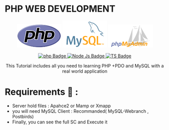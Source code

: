 # PHP WEB DEVELOPMENT
<div id="header" align="center">

<p> <img src='icons/PHP-logo.svg.png' width='140'/>  <img src='icons/MySQL-Logo.png' width='140'/> <img src='icons/logo-og.png' width='140'/> </p>
  <div id="badges">
   <a href="https://www.php.net"><img src="https://img.shields.io/badge/php-blue?style=for-the-badge&logo=php&logoColor=white" alt="php Badge"/> </a>
      <a href="https://www.mysql.com/channel/UCWiPRMWHBpr4jvjCzAeW5dw"> <img src="https://img.shields.io/badge/mysql-green?style=for-the-badge&logo=mysql&logoColor=white" alt="Node Js Badge"/> </a>
  <a href="https://www.phpmyadmin.com/"><img src="https://img.shields.io/badge/phpmyadmin-blue?style=for-the-badge&logo=phpmyadmin&logoColor=white" alt="TS Badge"/> </a> 
 <p>This Tutorial includes all you need to learning PHP +PDO and MySQL with a real world application</p>
</div></div>

# Requirements 🚧 :
- Server hold files : Apahce2 or Mamp or Xmapp
- you will need MySQL Client : Recommanded( MySQL-Webranch , Postbirds)
- Finally, you can see the full SC and Execute it
